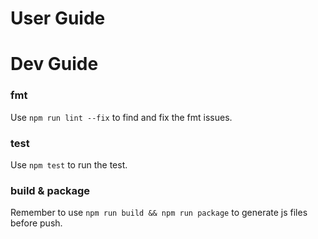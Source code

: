 # User Guide

# Dev Guide

### fmt

Use `npm run lint --fix` to find and fix the fmt issues.

### test

Use `npm test` to run the test.

### build & package

Remember to use `npm run build && npm run package` to generate js files before push.


